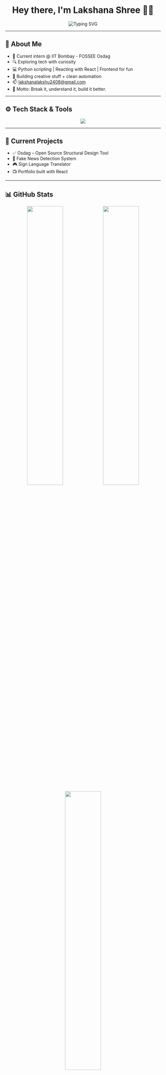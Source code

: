 <!-- Top banner -->
<h1 align="center">Hey there, I'm Lakshana Shree 👩‍💻</h1>

<p align="center">
  <img src="https://readme-typing-svg.demolab.com?font=Fira+Code&size=22&duration=2500&pause=1000&color=FF61C7&center=true&width=500&lines=Engineering+Pre-final+year.;Automating+%F0%9F%94%A5+with+Python.;Mastering+Frontend.;Having+fun+online!+%F0%9F%A7%AA" alt="Typing SVG" />
</p>

---

## 🌸 About Me

- 🧁 Current intern @ IIT Bombay - FOSSEE Osdag  
- 🔍 Exploring tech with curiosity  
- 💻 Python scripting | Reacting with React | Frontend for fun  
- 🌊 Building creative stuff + clean automation  
- 📫 lakshanalakshu2408@gmail.com  
- 🎯 Motto: Break it, understand it, build it better.  

---

## ⚙️ Tech Stack & Tools

<p align="center">
  <img src="https://skillicons.dev/icons?i=python,java,react,html,css,js,git,vscode,github,bash,cpp,mysql,postgres" />
</p>

---

## 🎯 Current Projects

- ✅ Osdag – Open Source Structural Design Tool  
- 🧪 Fake News Detection System  
- 🎮 Sign Language Translator  
- 📺 Portfolio built with React  

---

## 📊 GitHub Stats

<p align="center">
  <img src="https://github-readme-stats.vercel.app/api?username=lakshanashreee&show_icons=true&theme=radical&hide_border=true" width="48%" />
  <img src="https://github-readme-streak-stats.herokuapp.com?user=lakshanashreee&theme=radical&hide_border=true" width="48%" />
</p>

<p align="center">
  <img src="https://github-readme-stats.vercel.app/api/top-langs/?username=lakshanashreee&layout=compact&theme=radical&hide_border=true" width="48%" />
</p>

---

## 🌈 Dev Card

<p align="center">
  <img src="https://github-profile-summary-cards.vercel.app/api/cards/profile-details?username=lakshanashreee&theme=radical" />
</p>

---

## 🐾 Let’s Connect!

<p align="center">
  <a href="https://github.com/lakshanashreee"><img src="https://img.shields.io/github/followers/lakshanashreee?label=Follow&style=social" /></a>
  <a href="mailto:lakshanalakshu2408@gmail.com"><img src="https://img.shields.io/badge/Email-D14836?style=flat&logo=gmail&logoColor=white" /></a>
</p>

---

<p align="center">
  <img src="https://github-readme-streak-stats.herokuapp.com?user=lakshanashreee&theme=radical&hide_border=true&stroke=FF61C7&ring=FF61C7&currStreakLabel=ffffff&fire=FF61C7" alt="GitHub Streak" />
</p>



<p align="center">
  <img src="https://capsule-render.vercel.app/api?type=waving&color=gradient&height=150&section=footer&text=Thanks+for+visiting!&fontAlign=50&fontColor=ffffff&fontSize=20" />
</p>

